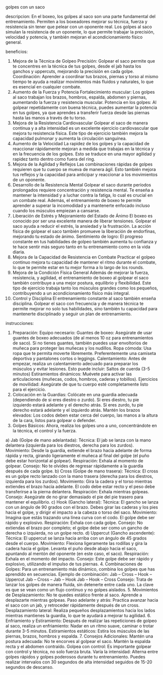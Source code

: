 golpes con un saco

descripcion:
En el boxeo, los golpes al saco son una parte fundamental del entrenamiento. Permiten a los boxeadores mejorar su técnica, fuerza y resistencia sin tener que pelear con un oponente real. Los golpes al saco simulan la resistencia de un oponente, lo que permite trabajar la precisión, velocidad y potencia, y también mejoran el acondicionamiento físico general.

beneficios:
1. Mejora de la Técnica de Golpeo
Precisión: Golpear el saco permite que te concentres en la técnica de tus golpes, desde el jab hasta los ganchos y uppercuts, mejorando la precisión en cada golpe.
Coordinación: Aprender a coordinar tus brazos, piernas y torso al mismo tiempo te ayuda a realizar movimientos más fluidos y naturales, lo que es esencial en cualquier combate.
2. Aumento de la Fuerza y Potencia
Fortalecimiento muscular: Los golpes al saco trabajan los brazos, hombros, espalda, abdomen y piernas, aumentando la fuerza y resistencia muscular.
Potencia en los golpes: Al golpear repetidamente con buena técnica, puedes aumentar la potencia en tus golpes, ya que aprendes a transferir fuerza desde las piernas hasta las manos a través de tu torso.
3. Mejora de la Resistencia Cardiovascular
Golpear el saco de manera continua y a alta intensidad es un excelente ejercicio cardiovascular que mejora tu resistencia física. Este tipo de ejercicio también mejora la capacidad pulmonar y aumenta la circulación sanguínea.
4. Aumento de la Velocidad
La rapidez de los golpes y la capacidad de reaccionar rápidamente mejoran a medida que trabajas en la técnica y en la frecuencia de los golpes. Esto se traduce en una mayor agilidad y rapidez tanto dentro como fuera del ring.
5. Mejora de la Agilidad y Reflejos
Las combinaciones rápidas de golpes requieren que tu cuerpo se mueva de manera ágil. Esto también mejora tus reflejos y la capacidad para anticipar y reaccionar a los movimientos de un oponente.
6. Desarrollo de la Resistencia Mental
Golpear el saco durante períodos prolongados requiere concentración y resistencia mental. Te enseña a mantener la intensidad y a luchar contra la fatiga, lo cual es crucial en un combate real.
Además, el entrenamiento de boxeo te permite aprender a superar la incomodidad y a mantenerte enfocado incluso cuando los músculos empiezan a cansarse.
7. Liberación de Estrés y Mejoramiento del Estado de Ánimo
El boxeo es conocido por ser una excelente manera de liberar tensiones. Golpear el saco ayuda a reducir el estrés, la ansiedad y la frustración. La acción física de golpear el saco también promueve la liberación de endorfinas, mejorando tu estado de ánimo.
Sentimiento de logro: El progreso constante en tus habilidades de golpeo también aumenta tu confianza y te hace sentir más seguro tanto en tu entrenamiento como en la vida diaria.
8. Mejora de la Capacidad de Resistencia en Combate
Practicar el golpeo continuo mejora tu capacidad de mantener el ritmo durante el combate, lo que te permite estar en tu mejor forma a lo largo de los rounds.
9. Mejora de la Condición Física General
Además de mejorar la fuerza, resistencia, y agilidad, el entrenamiento de boxeo al golpear el saco también contribuye a una mejor postura, equilibrio y flexibilidad. Este tipo de ejercicio trabaja tanto los músculos grandes como los pequeños, contribuyendo a un acondicionamiento físico más integral.
10. Control y Disciplina
El entrenamiento constante al saco también enseña disciplina. Golpear el saco con frecuencia y de manera técnica te permite mejorar no solo tus habilidades, sino también tu capacidad para mantenerte disciplinado y seguir un plan de entrenamiento.

instrucciones:
1. Preparación:
Equipo necesario:
Guantes de boxeo: Asegúrate de usar guantes de boxeo adecuados (de al menos 10 oz para entrenamientos de saco). Si no tienes guantes, también puedes usar envoltorios de muñeca para proteger las muñecas y los nudillos.
Ropa cómoda: Usa ropa que te permita moverte libremente. Preferentemente una camiseta deportiva y pantalones cortos o leggings.
Calentamiento: Antes de empezar, realiza un calentamiento adecuado para preparar los músculos y evitar lesiones. Esto puede incluir:
Saltos de cuerda (3-5 minutos)
Estiramientos dinámicos: Muévete para activar las articulaciones (muñecas, codos, hombros, caderas y tobillos).
Ejercicios de movilidad: Asegúrate de que tu cuerpo esté completamente listo para el ejercicio.
2. Colocación en la Guardias:
Colócate en una guardia adecuada (dependiendo de si eres diestro o zurdo).
Si eres diestro, tu pie izquierdo estará adelante y el derecho atrás.
Si eres zurdo, tu pie derecho estará adelante y el izquierdo atrás.
Mantén los brazos elevados: Los codos deben estar cerca del cuerpo, las manos a la altura de la cara, listos para golpear o defender.
3. Golpes Básicos:
Ahora, realiza los golpes uno a uno, concentrándote en la técnica, el control y la fuerza.

a) Jab (Golpe de mano adelantada):
Técnica: El jab se lanza con la mano delantera (izquierda para los diestros, derecha para los zurdos).
Movimiento: Desde la guardia, extiende el brazo hacia adelante de forma rápida y recta, girando ligeramente el muñeca al final del golpe (el puño debe estar horizontal al golpear).
Respiración: Exhala al momento de golpear.
Consejo: No te olvides de regresar rápidamente a la guardia después de cada golpe.
b) Cross (Golpe de mano trasera):
Técnica: El cross es un golpe recto lanzado con la mano trasera (derecha para los diestros, izquierda para los zurdos).
Movimiento: Gira la cadera y el torso mientras extiendes el brazo hacia adelante. El codo debe estar recto y el peso debe transferirse a la pierna delantera.
Respiración: Exhala mientras golpeas.
Consejo: Asegúrate de no girar demasiado el pie del pie trasero para mantener el equilibrio.
c) Hook (Gancho lateral):
Técnica: El gancho se lanza con un ángulo de 90 grados con el brazo. Debes girar las caderas y los pies hacia el golpe, y dirigir el impacto a la cabeza o torso del saco.
Movimiento: Imagina que estás trazando una línea curva con el codo. El golpe debe ser rápido y explosivo.
Respiración: Exhala con cada golpe.
Consejo: No extiendas el brazo por completo; el golpe debe ser como un gancho de derecha o izquierda, no un golpe recto.
d) Uppercut (Gancho ascendente):
Técnica: El uppercut se lanza hacia arriba con un ángulo de 45 grados desde el cuerpo.
Movimiento: Flexiona ligeramente las rodillas y gira la cadera hacia el golpe. Levanta el puño desde abajo hacia el saco, apuntando al mentón del oponente (en este caso, el saco).
Respiración: Exhala en el momento del impacto.
Consejo: Este golpe debe ser rápido y explosivo, utilizando el impulso de tus piernas.
4. Combinaciones de Golpes:
Para un entrenamiento más dinámico, combina los golpes que has aprendido en secuencias.
Ejemplo de combinación:
Jab – Cross – Hook – Uppercut
Jab – Cross – Jab – Hook
Jab – Hook – Cross
Consejo: Trata de lanzar los golpes de manera fluida, sin detenerte entre cada uno. La clave es que se vean como un flujo continuo y no golpes aislados.
5. Movimientos de Desplazamiento:
No te quedes estático frente al saco. Aprende a desplazarte mientras golpeas.
Paso adelante y atrás: Practica avanzar hacia el saco con un jab, y retroceder rápidamente después de un cross.
Desplazamiento lateral: Realiza pequeños desplazamientos hacia los lados mientras mantienes la guardia, lo que te ayudará a mejorar tu agilidad.
6. Enfriamiento y Estiramiento:
Después de realizar las repeticiones de golpeo al saco, realiza un enfriamiento:
Nadar en un ritmo suave, caminar o trotar durante 3-5 minutos.
Estiramientos estáticos: Estira los músculos de las piernas, brazos, hombros y espalda.
7. Consejos Adicionales:
Mantén una postura adecuada: No te encorves al golpear el saco. Mantén la espalda recta y el abdomen contraído.
Golpea con control: Es importante golpear con control y técnica, no solo fuerza bruta.
Varía la intensidad: Alterna entre golpes rápidos y golpes poderosos durante tu entrenamiento. Puedes realizar intervalos con 30 segundos de alta intensidad seguidos de 15-20 segundos de descanso.

